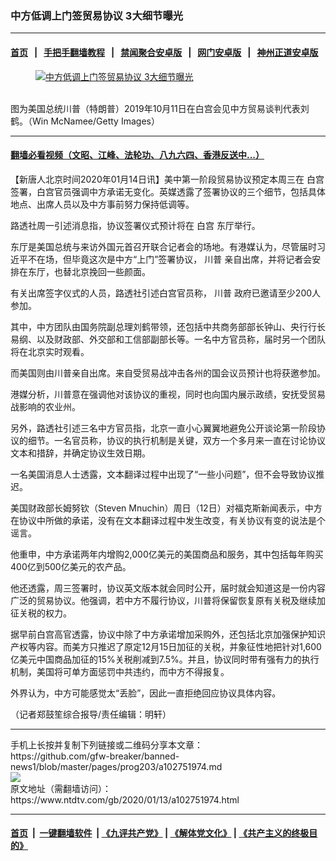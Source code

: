 ### 中方低调上门签贸易协议 3大细节曝光
------------------------

#### [首页](https://github.com/gfw-breaker/banned-news1/blob/master/README.md) &nbsp;&nbsp;|&nbsp;&nbsp; [手把手翻墙教程](https://github.com/gfw-breaker/guides/wiki) &nbsp;&nbsp;|&nbsp;&nbsp; [禁闻聚合安卓版](https://github.com/gfw-breaker/bn-android) &nbsp;&nbsp;|&nbsp;&nbsp; [网门安卓版](https://github.com/oGate2/oGate) &nbsp;&nbsp;|&nbsp;&nbsp; [神州正道安卓版](https://github.com/SzzdOgate/update) 



<div><div class="featured_image">
 <a href="https://i.ntdtv.com/assets/uploads/2020/01/gettyimages-1180489343-594x594.jpg" target="_blank">
  <figure>
   <img alt="中方低调上门签贸易协议 3大细节曝光" src="https://i.ntdtv.com/assets/uploads/2020/01/gettyimages-1180489343-594x594-800x450.jpg"/>
  </figure><br/>
 </a>
 <span class="caption">
  图为美国总统川普（特朗普）2019年10月11日在白宫会见中方贸易谈判代表刘鹤。（Win McNamee/Getty Images）
 </span>
</div>
</div><hr/>

#### [翻墙必看视频（文昭、江峰、法轮功、八九六四、香港反送中...）](http://167.172.214.107/home.html)

<div><div class="post_content" itemprop="articleBody">
 <p>
  【新唐人北京时间2020年01月14日讯】美中第一阶段贸易协议预定本周三在
  <ok href="https://www.ntdtv.com/gb/白宫.htm">
   白宫
  </ok>
  签署，白宫官员强调中方承诺无变化。英媒透露了签署协议的三个细节，包括具体地点、出席人员以及中方事前努力保持低调等。
 </p>
 <p>
  路透社周一引述消息指，协议签署仪式预计将在
  <ok href="https://www.ntdtv.com/gb/白宫.htm">
   白宫
  </ok>
  东厅举行。
 </p>
 <p>
  东厅是美国总统与来访外国元首召开联合记者会的场地。有港媒认为，尽管届时习近平不在场，但毕竟这次是中方“上门”签署协议，
  <ok href="https://www.ntdtv.com/gb/川普.htm">
   川普
  </ok>
  亲自出席，并将记者会安排在东厅，也替北京挽回一些颜面。
 </p>
 <p>
  有关出席签字仪式的人员，路透社引述白宫官员称，
  <ok href="https://www.ntdtv.com/gb/川普.htm">
   川普
  </ok>
  政府已邀请至少200人参加。
 </p>
 <p>
  其中，中方团队由国务院副总理刘鹤带领，还包括中共商务部部长钟山、央行行长易纲、以及财政部、外交部和工信部副部长等。一名中方官员称，届时另一个团队将在北京实时观看。
 </p>
 <p>
  而美国则由川普亲自出席。来自受贸易战冲击各州的国会议员预计也将获邀参加。
 </p>
 <p>
  港媒分析，川普意在强调他对该协议的重视，同时也向国内展示政绩，安抚受贸易战影响的农业州。
 </p>
 <p>
  另外，路透社引述三名中方官员指，北京一直小心翼翼地避免公开谈论第一阶段协议的细节。一名官员称，协议的执行机制是关键，双方一个多月来一直在讨论协议文本和措辞，并确定协议生效日期。
 </p>
 <p>
  一名美国消息人士透露，文本翻译过程中出现了“一些小问题”，但不会导致协议推迟。
 </p>
 <p>
  美国财政部长姆努钦（Steven Mnuchin）周日（12日）对福克斯新闻表示，中方在协议中所做的承诺，没有在文本翻译过程中发生改变，有关协议有变的说法是个谣言。
 </p>
 <p>
  他重申，中方承诺两年内增购2,000亿美元的美国商品和服务，其中包括每年购买400亿到500亿美元的农产品。
 </p>
 <p>
  他还透露，周三签署时，协议英文版本就会同时公开，届时就会知道这是一份内容广泛的贸易协议。他强调，若中方不履行协议，川普将保留恢复原有关税及继续加征关税的权力。
 </p>
 <p>
  据早前白宫高官透露，协议中除了中方承诺增加采购外，还包括北京加强保护知识产权等内容。而美方只推迟了原定12月15日加征的关税，并象征性地把针对1,600亿美元中国商品加征的15%关税削减到7.5%。并且，协议同时带有强有力的执行机制，美国将可单方面惩罚中共违约，而中方不得报复。
 </p>
 <p>
  外界认为，中方可能感觉太“丢脸”，因此一直拒绝回应协议具体内容。
 </p>
 <p>
  （记者郑鼓笙综合报导/责任编辑：明轩）
 </p>
 <div class="single_ad">
 </div>
</div>
</div>
<hr/>
手机上长按并复制下列链接或二维码分享本文章：<br/>
https://github.com/gfw-breaker/banned-news1/blob/master/pages/prog203/a102751974.md <br/>
<a href='https://github.com/gfw-breaker/banned-news1/blob/master/pages/prog203/a102751974.md'><img src='https://github.com/gfw-breaker/banned-news1/blob/master/pages/prog203/a102751974.md.png'/></a> <br/>
原文地址（需翻墙访问）：https://www.ntdtv.com/gb/2020/01/13/a102751974.html


------------------------
#### [首页](https://github.com/gfw-breaker/banned-news1/blob/master/README.md) &nbsp;|&nbsp; [一键翻墙软件](https://github.com/gfw-breaker/nogfw/blob/master/README.md) &nbsp;| [《九评共产党》](https://github.com/gfw-breaker/9ping.md/blob/master/README.md#九评之一评共产党是什么) | [《解体党文化》](https://github.com/gfw-breaker/jtdwh.md/blob/master/README.md) | [《共产主义的终极目的》](https://github.com/gfw-breaker/gczydzjmd.md/blob/master/README.md)


<img src='http://gfw-breaker.win/banned-news/pages/prog203/a102751974.md' width='0px' height='0px'/>